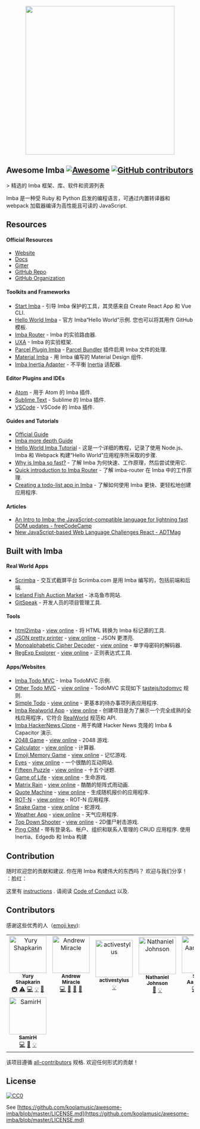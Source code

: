 <div class="github-widget" data-repo="koolamusic/awesome-imba"></div>
<script async src="https://pagead2.googlesyndication.com/pagead/js/adsbygoogle.js"></script><ins class="adsbygoogle" style="display:block" data-ad-client="ca-pub-6890694312814945" data-ad-slot="5473692530" data-ad-format="auto"  data-full-width-responsive="true"></ins><script>(adsbygoogle = window.adsbygoogle || []).push({});</script>
<p align="center">
	<a href="http://imba.io" align="center" target="_blank">
		<img width="400" src="https://raw.githubusercontent.com/koolamusic/awesome-imba/master/./logo/imba-awesome-logo.min.svg?sanitize=true">
	</a>
</p>


## Awesome Imba [![Awesome](https://cdn.rawgit.com/sindresorhus/awesome/d7305f38d29fed78fa85652e3a63e154dd8e8829/media/badge.svg)](https://github.com/sindresorhus/awesome) [![GitHub contributors](https://img.shields.io/github/contributors/koolamusic/awesome-imba)](#contributors)

&gt; 精选的 Imba 框架、库、软件和资源列表

Imba 是一种受 Ruby 和 Python 启发的编程语言，可通过内置转译器和 webpack 加载器编译为高性能且可读的 JavaScript.





## Resources

#### Official Resources

- [Website](https://imba.io)
- [Docs](https://imba.io/docs)
- [Gitter](https://gitter.im/somebee/imba)
- [GitHub Repo](https://github.com/imba/imba)
- [GitHub Organization](https://github.com/imba)


#### Toolkits and Frameworks

- [Start Imba](https://github.com/athif23/start-imba) - 引导 Imba 保护的工具，其灵感来自 Create React App 和 Vue CLI.
- [Hello World Imba](https://github.com/imba/hello-world-imba)  - 官方 Imba“Hello World”示例. 您也可以将其用作 GitHub 模板.
- [Imba Router](https://github.com/somebee/imba-router) - Imba 的实验路由器.
- [UXA](https://github.com/somebee/uxa) - Imba 的实验框架.
- [Parcel Plugin Imba](https://github.com/imba/parcel-plugin-imba) - [Parcel Bundler](https://parceljs.org/) 插件启用 
Imba 文件的处理.
- [Material Imba](https://github.com/nathanjohnson320/material-imba) - 用 Imba 编写的 Material Design 组件.
- [Imba Inertia Adapter](https://github.com/haikyuu/imba-inertia-adapter) - 不平衡 [Inertia](https://inertiajs.com) 适配器.

#### Editor Plugins and IDEs

- [Atom](http://github.com/somebee/language-imba) - 用于 Atom 的 Imba 插件.
- [Sublime Text](http://github.com/somebee/sublime-imba) - Sublime 的 Imba 插件.
- [VSCode](http://github.com/somebee/vscode-imba) - VSCode 的 Imba 插件.


#### Guides and Tutorials

- [Official Guide](https://imba.io/guides)
- [Imba more depth Guide](https://imba.github.io/imba-guide/)
- [Hello World Imba Tutorial](https://github.com/jiggneshhgohel/hello-world-imba-tutorial) - 这是一个详细的教程，记录了使用 Node.js、Imba 和 Webpack 构建“Hello World”应用程序所采取的步骤.
- [Why is Imba so fast?](https://scrimba.com/p/pJkZsB/c6B9rAM) - 了解 Imba 为何快速、工作原理，然后尝试使用它.
- [Quick introduction to Imba Router](https://scrimba.com/playlist/pMvYcg) - 了解 imba-router 在 Imba 中的工作原理.
- [Creating a todo-list app in Imba](https://scrimba.com/p/pDzDSZ/cRvRMSB) - 了解如何使用 Imba 更快、更轻松地创建应用程序.


#### Articles

- [An Intro to Imba: the JavaScript-compatible language for lightning fast DOM updates - freeCodeCamp](https://medium.freecodecamp.org/introduction-to-imba-the-alternative-to-javascript-e2aa1e3d1769)
- [New JavaScript-based Web Language Challenges React - ADTMag](https://adtmag.com/articles/2016/01/14/imba-web-language.aspx)


## Built with Imba

#### Real World Apps

- [Scrimba](http://scrimba.com) - 交互式截屏平台 Scrimba.com 是用 Imba 编写的，包括前端和后端.
- [Iceland Fish Auction Market](https://rsf.is) - 冰岛鱼市网站.
- [GitSpeak](https://gitspeak.com) - 开发人员的项目管理工具.


#### Tools

- [html2imba](https://github.com/konsumer/html2imba) - [view online](http://konsumer.js.org/html2imba/) - 将 HTML 转换为 Imba 标记源的工具.
- [JSON pretty printer](https://github.com/taw/imba-json-beautifier) - [view online](https://taw.github.io/imba-json-beautifier) - JSON 更漂亮.
- [Monoalphabetic Cipher Decoder](https://github.com/taw/imba-monoalphabetic) - [view online](https://taw.github.io/imba-monoalphabetic) - 单字母密码的解码器.
- [RegExp Explorer](https://github.com/taw/imba-regexp-explorer) - [view online](https://taw.github.io/imba-regexp-explorer) - 正则表达式工具.


#### Apps/Websites

- [Imba Todo MVC](https://github.com/somebee/todomvc-imba) - Imba TodoMVC 示例.
- [Other Todo MVC](https://github.com/shapkarin/imba-todo) - [view online](https://shapkarin.github.io/imba-todo/) - TodoMVC 实现如下 [tastejs/todomvc](https://github.com/tastejs/todomvc) 规则.
- [Simple Todo](https://github.com/taw/imba-todo-list) - [view online](https://taw.github.io/imba-todo-list) - 更基本的待办事项列表应用程序.
- [Imba Realworld App](https://github.com/cartonalexandre/imba-realworld-example-app) - [view online](https://imba-realworld-example-app.netlify.com/) - 创建项目是为了展示一个完全成熟的全栈应用程序，它符合 [RealWorld](https://github.com/gothinkster/realworld) 规范和 API.
- [Imba HackerNews Clone](https://github.com/SamirHodzic/imba-capacitor-hn) - 用于构建 Hacker News 克隆的 Imba &amp; Capacitor 演示.
- [2048 Game](https://github.com/taw/imba-2048) - [view online](https://taw.github.io/imba-2048) - 2048 游戏.
- [Calculator](https://github.com/taw/imba-calculator) - [view online](https://taw.github.io/imba-calculator)  - 计算器.
- [Emoji Memory Game](https://github.com/taw/imba-emoji-memory) - [view online](https://taw.github.io/imba-emoji-memory) - 记忆游戏.
- [Eyes](https://github.com/taw/imba-eyes) - [view online](https://taw.github.io/imba-eyes) - 一个很酷的互动网站.
- [Fifteen Puzzle](https://github.com/taw/imba-fifteen) - [view online](https://taw.github.io/imba-fifteen) - 十五个谜题.
- [Game of Life](https://github.com/taw/imba-game-of-life) - [view online](https://taw.github.io/imba-game-of-life) - 生命游戏.
- [Matrix Rain](https://github.com/taw/imba-matrix-rain) - [view online](https://taw.github.io/imba-matrix-rain) - 酷酷的矩阵式雨动画.
- [Quote Machine](https://github.com/taw/imba-quote-machine) - [view online](https://taw.github.io/imba-quote-machine) - 生成随机报价的应用程序.
- [ROT-N](https://github.com/taw/imba-rotn) - [view online](https://taw.github.io/imba-rotn) - ROT-N 应用程序.
- [Snake Game](https://github.com/taw/imba-snake) - [view online](https://taw.github.io/imba-snake) - 蛇游戏.
- [Weather App](https://github.com/taw/imba-weather) - [view online](https://taw.github.io/imba-weather) - 天气应用程序.
- [Top Down Shooter](https://github.com/CassianoSF/imba-top-down-shooter) - [view online](https://cassianosf.github.io/imba-top-down-shooter/dist/index.html) - 2D僵尸射击游戏.
- [Ping CRM](https://github.com/haikyuu/perfect-stack)  - 带有登录名、帐户、组织和联系人管理的 CRUD 应用程序. 使用 Inertia、Edgedb 和 Imba 构建


## Contribution
随时欢迎您的贡献和建议. 你在用 Imba 构建伟大的东西吗？ 欢迎与我们分享！  ：脸红：

这里有 [instructions](https://github.com/koolamusic/awesome-imba/blob/master/./CONTRIBUTING.md) . 请阅读 [Code of Conduct](https://github.com/koolamusic/awesome-imba/blob/master/.github/CODE_OF_CONDUCT.md) 以及.


## Contributors

感谢这些优秀的人（[emoji key](https://allcontributors.org/docs/en/emoji-key)):

<!-- ALL-CONTRIBUTORS-LIST:START - Do not remove or modify this section -->
<!-- prettier-ignore -->
<table>
  <tr>
    <td align="center"><a href="http://shapkarin.me"><img src="https://avatars1.githubusercontent.com/u/1463086?v=4" width="100px;" alt="Yury Shapkarin"/><br /><sub><b>Yury Shapkarin</b></sub></a><br /><a href="#infra-shapkarin" title="Infrastructure (Hosting, Build-Tools, etc)">🚇</a> <a href="https://raw.githubusercontent.com/koolamusic/awesome-imba/commits?author=shapkarin" title="Tests">⚠️</a> <a href="https://raw.githubusercontent.com/koolamusic/awesome-imba/commits?author=shapkarin" title="Code">💻</a> <a href="#example-shapkarin" title="Examples">💡</a> <a href="https://raw.githubusercontent.com/koolamusic/awesome-imba/commits?author=shapkarin" title="Documentation">📖</a></td>
    <td align="center"><a href="http://bit.ly/2EnR6Gf"><img src="https://avatars3.githubusercontent.com/u/8960757?v=4" width="100px;" alt="Andrew Miracle"/><br /><sub><b>Andrew Miracle</b></sub></a><br /><a href="https://raw.githubusercontent.com/koolamusic/awesome-imba/commits?author=koolamusic" title="Code">💻</a> <a href="https://raw.githubusercontent.com/koolamusic/awesome-imba/commits?author=koolamusic" title="Documentation">📖</a> <a href="#review-koolamusic" title="Reviewed Pull Requests">👀</a> <a href="#tool-koolamusic" title="Tools">🔧</a></td>
    <td align="center"><a href="https://raw.githubusercontent.com/activestylus"><img src="https://avatars0.githubusercontent.com/u/285?v=4" width="100px;" alt="activestylus"/><br /><sub><b>activestylus</b></sub></a><br /><a href="#example-activestylus" title="Examples">💡</a></td>
    <td align="center"><a href="https://b1001.herokuapp.com/"><img src="https://avatars3.githubusercontent.com/u/1680341?v=4" width="100px;" alt="Nathaniel Johnson"/><br /><sub><b>Nathaniel Johnson</b></sub></a><br /><a href="https://raw.githubusercontent.com/koolamusic/awesome-imba/commits?author=nathanjohnson320" title="Documentation">📖</a> <a href="#example-nathanjohnson320" title="Examples">💡</a></td>
    <td align="center"><a href="http://imba.io"><img src="https://avatars2.githubusercontent.com/u/8467?v=4" width="100px;" alt="Sindre Aarsaether"/><br /><sub><b>Sindre Aarsaether</b></sub></a><br /><a href="https://raw.githubusercontent.com/koolamusic/awesome-imba/commits?author=somebee" title="Code">💻</a> <a href="https://raw.githubusercontent.com/koolamusic/awesome-imba/commits?author=somebee" title="Documentation">📖</a> <a href="#example-somebee" title="Examples">💡</a></td>
    <td align="center"><a href="https://keybase.io/konsumer"><img src="https://avatars1.githubusercontent.com/u/83857?v=4" width="100px;" alt="David Konsumer"/><br /><sub><b>David Konsumer</b></sub></a><br /><a href="https://raw.githubusercontent.com/koolamusic/awesome-imba/commits?author=konsumer" title="Code">💻</a> <a href="https://raw.githubusercontent.com/koolamusic/awesome-imba/commits?author=konsumer" title="Documentation">📖</a> <a href="#example-konsumer" title="Examples">💡</a></td>
    <td align="center"><a href="https://raw.githubusercontent.com/athif23"><img src="https://avatars3.githubusercontent.com/u/15215827?v=4" width="100px;" alt="At Indo"/><br /><sub><b>At Indo</b></sub></a><br /><a href="https://raw.githubusercontent.com/koolamusic/awesome-imba/commits?author=athif23" title="Code">💻</a> <a href="https://raw.githubusercontent.com/koolamusic/awesome-imba/commits?author=athif23" title="Documentation">📖</a> <a href="#design-athif23" title="Design">🎨</a></td>
  </tr>
  <tr>
    <td align="center"><a href="https://raw.githubusercontent.com/SamirHodzic"><img src="https://avatars0.githubusercontent.com/u/10077663?v=4" width="100px;" alt="SamirH"/><br /><sub><b>SamirH</b></sub></a><br /><a href="https://raw.githubusercontent.com/koolamusic/awesome-imba/commits?author=SamirHodzic" title="Code">💻</a> <a href="https://raw.githubusercontent.com/koolamusic/awesome-imba/commits?author=SamirHodzic" title="Documentation">📖</a> <a href="#example-SamirHodzic" title="Examples">💡</a></td>
  </tr>
</table>

<!-- ALL-CONTRIBUTORS-LIST:END -->

该项目遵循 [all-contributors](https://github.com/all-contributors/all-contributors) 规格. 欢迎任何形式的贡献！


## License
[![CC0](http://mirrors.creativecommons.org/presskit/buttons/88x31/svg/cc-zero.svg)](http://creativecommons.org/publicdomain/zero/1.0/)

See [https://github.com/koolamusic/awesome-imba/blob/master/LICENSE.md](https://github.com/koolamusic/awesome-imba/blob/master/LICENSE.md)
